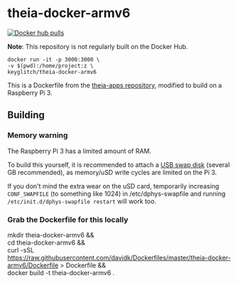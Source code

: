 # theia-docker-armv6

[![Docker hub pulls](https://img.shields.io/docker/pulls/keyglitch/theia-docker-armv6.svg?style=plastic)](https://hub.docker.com/r/keyglitch/theia-docker-armv6)

**Note**: This repository is not regularly built on the Docker Hub.

	docker run -it -p 3000:3000 \
	-v $(pwd):/home/project:z \
	keyglitch/theia-docker-armv6

This is a Dockerfile from the [theia-apps repository](https://github.com/theia-ide/theia-apps/tree/master/theia-docker), modified to build on a Raspberry Pi 3.

## Building

### Memory warning

The Raspberry Pi 3 has a limited amount of RAM.

To build this yourself, it is recommended to attach a [USB swap disk](https://raspberrypi.stackexchange.com/questions/70/how-to-set-up-swap-space) (several GB recommended), as memory/uSD write cycles are limited on the Pi 3.

If you don't mind the extra wear on the uSD card, temporarily increasing `CONF_SWAPFILE` (to something like 1024) in /etc/dphys-swapfile and running `/etc/init.d/dphys-swapfile restart` will work too.

### Grab the Dockerfile for this locally

mkdir theia-docker-armv6 && \
cd theia-docker-armv6 && \
curl -sSL https://raw.githubusercontent.com/davidk/Dockerfiles/master/theia-docker-armv6/Dockerfile > Dockerfile && \
docker build -t theia-docker-armv6 .